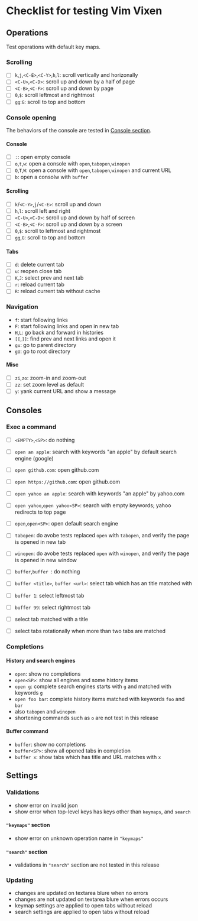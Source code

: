 # Checklist for testing Vim Vixen

## Operations

Test operations with default key maps.

### Scrolling

- [ ] `k`,`j`,`<C-E>`,`<C-Y>`,`h`,`l`: scroll vertically and horizonally
- [ ] `<C-U>`,`<C-D>`: scroll up and down by a half of page
- [ ] `<C-B>`,`<C-F>`: scroll up and down by page
- [ ] `0`,`$`: scroll leftmost and rightmost
- [ ] `gg`:`G`: scroll to top and bottom

### Console opening

The behaviors of the console are tested in [Console section](#consoles).

#### Console

- [ ] `:`: open empty console
- [ ] `o`,`t`,`w`: open a console with `open`,`tabopen`,`winopen`
- [ ] `O`,`T`,`W`: open a console with `open`,`tabopen`,`winopen` and current URL
- [ ] `b`: open a consolw with `buffer`

#### Scrolling

- [ ] `k`/`<C-Y>`,`j`/`<C-E>`: scroll up and down
- [ ] `h`,`l`: scroll left and right
- [ ] `<C-U>`,`<C-D>`: scroll up and down by half of screen
- [ ] `<C-B>`,`<C-F>`: scroll up and down by a screen
- [ ] `0`,`$`: scroll to leftmost and rightmost
- [ ] `gg`,`G`: scroll to top and bottom

#### Tabs
- [ ] `d`: delete current tab
- [ ] `u`: reopen close tab
- [ ] `K`,`J`: select prev and next tab
- [ ] `r`: reload current tab
- [ ] `R`: reload current tab without cache

### Navigation
- `f`: start following links
- `F`: start following links and open in new tab
- `H`,`L`: go back and forward in histories
- `[[`,`]]`: find prev and next links and open it
- `gu`: go to parent directory
- `gU`: go to root directory

#### Misc
- [ ] `zi`,`zo`: zoom-in and zoom-out
- [ ] `zz`: set zoom level as default
- [ ] `y`: yank current URL and show a message

## Consoles

### Exec a command

- [ ] `<EMPTY>`,`<SP>`: do nothing


- [ ] `open an apple`: search with keywords "an apple" by default search engine (google)
- [ ] `open github.com`: open github.com
- [ ] `open https://github.com`: open github.com
- [ ] `open yahoo an apple`: search with keywords "an apple" by yahoo.com
- [ ] `open yahoo`,`open yahoo<SP>`: search with empty keywords; yahoo redirects to top page
- [ ] `open`,`open<SP>`: open default search engine


- [ ] `tabopen`: do avobe tests replaced `open` with `tabopen`, and verify the page is opened in new tab
- [ ] `winopen`: do avobe tests replaced `open` with `winopen`, and verify the page is opened in new window


- [ ] `buffer`,`buffer `: do nothing
- [ ] `buffer <title>`, `buffer <url>`: select tab which has an title matched with
- [ ] `buffer 1`: select leftmost tab
- [ ] `buffer 99`: select rightmost tab
- [ ] select tab matched with a title
- [ ] select tabs rotationally when more than two tabs are matched

### Completions

#### History and search engines

- `open`: show no completions
- `open<SP>`: show all engines and some history items
- `open g`: complete search engines starts with `g` and matched with keywords `g`
- `open foo bar`: complete history items matched with keywords `foo` and `bar`
- also `tabopen` and `winopen`
- shortening commands such as `o` are not test in this release

#### Buffer command

- `buffer`: show no completions
- `buffer<SP>`: show all opened tabs in completion
- `buffer x`: show tabs which has title and URL matches with `x`

## Settings

### Validations

- show error on invalid json
- show error when top-level keys has keys other than `keymaps`, and `search`

#### `"keymaps"` section

- show error on unknown operation name in `"keymaps"`

#### `"search"` section

- validations in `"search"` section are not tested in this release

### Updating

- changes are updated on textarea blure when no errors
- changes are not updated on textarea blure when errors occurs
- keymap settings are applied to open tabs without reload
- search settings are applied to open tabs without reload
